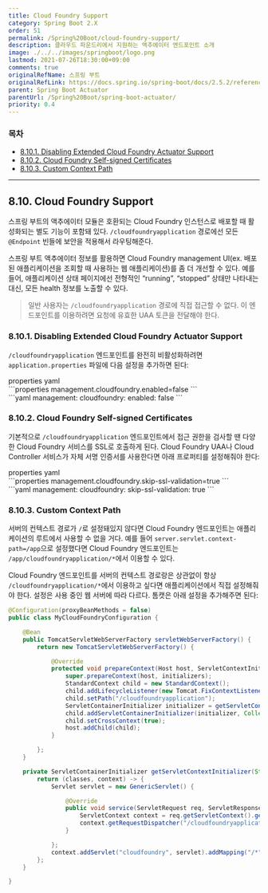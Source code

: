 ```yaml
---
title: Cloud Foundry Support
category: Spring Boot 2.X
order: 51
permalink: /Spring%20Boot/cloud-foundry-support/
description: 클라우드 파운드리에서 지원하는 액추에이터 엔드포인트 소개
image: ./../../images/springboot/logo.png
lastmod: 2021-07-26T18:30:00+09:00
comments: true
originalRefName: 스프링 부트
originalRefLink: https://docs.spring.io/spring-boot/docs/2.5.2/reference/htmlsingle/#actuator.cloud-foundry
parent: Spring Boot Actuator
parentUrl: /Spring%20Boot/spring-boot-actuator/
priority: 0.4
---
```

<script>defaultLanguages = ['properties']</script>

### 목차

- [8.10.1. Disabling Extended Cloud Foundry Actuator Support](#8101-disabling-extended-cloud-foundry-actuator-support)
- [8.10.2. Cloud Foundry Self-signed Certificates](#8102-cloud-foundry-self-signed-certificates)
- [8.10.3. Custom Context Path](#8103-custom-context-path)

---

## 8.10. Cloud Foundry Support

스프링 부트의 액추에이터 모듈은 호환되는 Cloud Foundry 인스턴스로 배포할 때 활성화되는 별도 기능이 포함돼 있다. `/cloudfoundryapplication` 경로에선 모든 `@Endpoint` 빈들에 보안을 적용해서 라우팅해준다.

스프링 부트 액추에이터 정보를 활용하면 Cloud Foundry management UI(ex. 배포된 애플리케이션을 조회할 때 사용하는 웹 애플리케이션)를 좀 더 개선할 수 있다. 예를 들어, 애플리케이션 상태 페이지에선 전형적인 “running”, “stopped” 상태만 나타내는 대신, 모든 health 정보를 노출할 수 있다.

> 일반 사용자는 `/cloudfoundryapplication` 경로에 직접 접근할 수 없다. 이 엔드포인트를 이용하려면 요청에 유효한 UAA 토큰을 전달해야 한다.

### 8.10.1. Disabling Extended Cloud Foundry Actuator Support

`/cloudfoundryapplication` 엔드포인트를 완전히 비활성화하려면 `application.properties` 파일에 다음 설정을 추가하면 된다:

<div class="switch-language-wrapper properties yaml">
<span class="switch-language properties">properties</span>
<span class="switch-language yaml">yaml</span>
</div>
<div class="language-only-for-properties properties yaml"></div>
```properties
management.cloudfoundry.enabled=false
```
<div class="language-only-for-yaml properties yaml"></div>
```yaml
management:
  cloudfoundry:
    enabled: false
```

### 8.10.2. Cloud Foundry Self-signed Certificates

기본적으로 `/cloudfoundryapplication` 엔드포인트에서 접근 권한을 검사할 땐 다양한 Cloud Foundry 서비스를 SSL로 호출하게 된다. Cloud Foundry UAA나 Cloud Controller 서비스가 자체 서명 인증서를 사용한다면 아래 프로퍼티를 설정해줘야 한다:

<div class="switch-language-wrapper properties yaml">
<span class="switch-language properties">properties</span>
<span class="switch-language yaml">yaml</span>
</div>
<div class="language-only-for-properties properties yaml"></div>
```properties
management.cloudfoundry.skip-ssl-validation=true
```
<div class="language-only-for-yaml properties yaml"></div>
```yaml
management:
  cloudfoundry:
    skip-ssl-validation: true
```

### 8.10.3. Custom Context Path

서버의 컨텍스트 경로가 `/`로 설정돼있지 않다면 Cloud Foundry 엔드포인트는 애플리케이션의 루트에서 사용할 수 없을 거다. 예를 들어 `server.servlet.context-path=/app`으로 설정했다면 Cloud Foundry 엔드포인트는 `/app/cloudfoundryapplication/*`에서 이용할 수 있다.

Cloud Foundry 엔드포인트를 서버의 컨텍스트 경로랑은 상관없이 항상 `/cloudfoundryapplication/*`에서 이용하고 싶다면 애플리케이션에서 직접 설정해줘야 한다. 설정은 사용 중인 웹 서버에 따라 다르다. 톰캣은 아래 설정을 추가해주면 된다:

```java
@Configuration(proxyBeanMethods = false)
public class MyCloudFoundryConfiguration {

    @Bean
    public TomcatServletWebServerFactory servletWebServerFactory() {
        return new TomcatServletWebServerFactory() {

            @Override
            protected void prepareContext(Host host, ServletContextInitializer[] initializers) {
                super.prepareContext(host, initializers);
                StandardContext child = new StandardContext();
                child.addLifecycleListener(new Tomcat.FixContextListener());
                child.setPath("/cloudfoundryapplication");
                ServletContainerInitializer initializer = getServletContextInitializer(getContextPath());
                child.addServletContainerInitializer(initializer, Collections.emptySet());
                child.setCrossContext(true);
                host.addChild(child);
            }

        };
    }

    private ServletContainerInitializer getServletContextInitializer(String contextPath) {
        return (classes, context) -> {
            Servlet servlet = new GenericServlet() {

                @Override
                public void service(ServletRequest req, ServletResponse res) throws ServletException, IOException {
                    ServletContext context = req.getServletContext().getContext(contextPath);
                    context.getRequestDispatcher("/cloudfoundryapplication").forward(req, res);
                }

            };
            context.addServlet("cloudfoundry", servlet).addMapping("/*");
        };
    }

}
```
